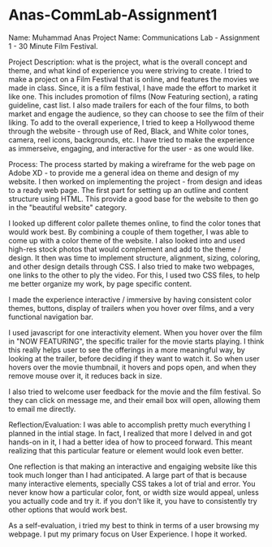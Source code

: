 # Anas-CommLab-Assignment1
Name: Muhammad Anas
Project Name: Communications Lab - Assignment 1 - 30 Minute Film Festival.

Project Description: what is the project, what is the overall concept and theme, and what kind of experience you were striving to create.
I tried to make a project on a Film Festival that is online, and features the movies we made in class. Since, it is a film festival, I have made the effort to market it like one. 
This includes promotion of films (Now Featuring section), a rating guideline, cast list. I also made trailers for each of the four films, to both market and engage the audience, so they can choose to see the film of their liking. 
To add to the overall experience, I tried to keep a Hollywood theme through the website - through use of Red, Black, and White color tones, camera, reel icons, backgrounds, etc. I have tried to make the experience as immerseive, engaging, and interactive for the user - as one would like. 

Process: 
The process started by making a wireframe for the web page on Adobe XD - to provide me a general idea on theme and design of my website. I then worked on implementing the project - from design and ideas to a ready web page. The first part for setting up an outline and content structure using HTML. This provide a good base for the website to then go in the "beautiful website" category. 

I looked up different color pallete themes online, to find the color tones that would work best. By combining a couple of them together, I was able to come up with a color theme of the website. I also looked into and used high-res stock photos that would complement and add to the theme / design. It then was time to implement structure, alignment, sizing, coloring, and other design details through CSS. 
I also tried to make two webpages, one links to the other to ply the video. For this, I used two CSS files, to help me better organize my work, by page specific content.

I made the experience interactive / immersive by having consistent color themes, buttons, display of trailers when you hover over films, and a very functional navigation bar. 

I used javascript for one interactivity element. When you hover over the film in "NOW FEATURING", the specific trailer for the movie starts playing. I think this really helps user to see the offerings in a more meaningful way, by looking at the trailer, before deciding if they want to watch it. So when user hovers over the movie thumbnail, it hovers and pops open, and when they remove mouse over it, it reduces back in size.

I also tried to welcome user feedback for the movie and the film festival. So they can click on message me, and their email box will open, allowing them to email me directly. 

Reflection/Evaluation: I was able to accomplish pretty much everything I planned in the intial stage. In fact, I realized that more I delved in and got hands-on in it, I had a better idea of how to proceed forward. This meant realizing that this particular feature or element would look even better.

One reflection is that making an interactive and engaiging website like this took much longer than I had anticipated. A large part of that is because many interactive elements, specially CSS takes a lot of trial and error. You never know how a particular color, font, or width size would appeal, unless you actually code and try it. if you don't like it, you have to consistently try other options that would work best.

As a self-evaluation, i tried my best to think in terms of a user browsing my webpage. I put my primary focus on User Experience. I hope it worked.
